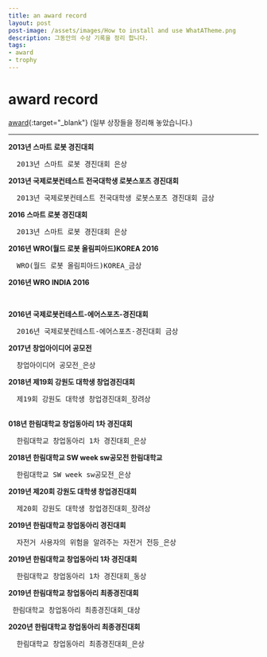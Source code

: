 ```yaml
---
title: an award record
layout: post
post-image: /assets/images/How to install and use WhatATheme.png
description: 그동안의 수상 기록을 정리 합니다.
tags:
- award
- trophy
---
```


# award record
[award](https://github.com/gomtings/project/tree/main/portfolio/%EC%83%81%EC%9E%A5){:target="_blank"} (일부 상장들을 정리해 놓았습니다.)

---

**2013년 스마트 로봇 경진대회**
<pre>
  2013년 스마트 로봇 경진대회 은상 
</pre>

**2013년 국제로봇컨테스트 전국대학생 로봇스포츠 경진대회**
<pre>
  2013년 국제로봇컨테스트 전국대학생 로봇스포츠 경진대회 금상
</pre>

**2016 스마트 로봇 경진대회**
<pre>
  2013년 스마트 로봇 경진대회 은상
</pre>

**2016년 WRO(월드 로봇 올림피아드)KOREA 2016**
<pre>
  WRO(월드 로봇 올림피아드)KOREA_금상 
</pre>

**2016년 WRO INDIA 2016**
<pre>

</pre>

**2016년 국제로봇컨테스트-에어스포츠-경진대회**
 <pre>
  2016년 국제로봇컨테스트-에어스포츠-경진대회 금상
</pre>

**2017년 창업아이디어 공모전**
 <pre>
  창업아이디어 공모전_은상
</pre>

**2018년 제19회 강원도 대학생 창업경진대회**
 <pre>
  제19회 강원도 대학생 창업경진대회_장려상
 </pre>

**018년 한림대학교 창업동아리 1차 경진대회**
<pre>
  한림대학교 창업동아리 1차 경진대회_은상
</pre>

**2018년 한림대학교 SW week sw공모전 한림대학교**
<pre>
  한림대학교 SW week sw공모전_은상
</pre>

**2019년 제20회 강원도 대학생 창업경진대회**
<pre>
  제20회 강원도 대학생 창업경진대회_장려상
</pre>

**2019년 한림대학교 창업동아리 경진대회**
<pre>
  자전거 사용자의 위험을 알려주는 자전거 전등_은상
</pre>

**2019년 한림대학교 창업동아리 1차 경진대회**
<pre>
  한림대학교 창업동아리 1차 경진대회_동상
</pre>

**2019년 한림대학교 창업동아리 최종경진대회**
<pre>
 한림대학교 창업동아리 최종경진대회_대상
</pre>

**2020년 한림대학교 창업동아리 최종경진대회**
<pre>
  한림대학교 창업동아리 최종경진대회_은상
</pre>